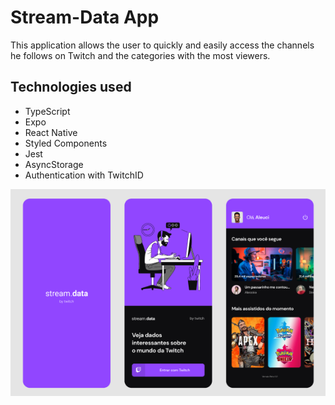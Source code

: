 # Stream-Data App

This application allows the user to quickly and easily access the channels he follows on Twitch and the categories with the most viewers.

## Technologies used

* TypeScript
* Expo
* React Native
* Styled Components
* Jest
* AsyncStorage
* Authentication with TwitchID

![alt text](./assets/images/Stream-data.png)